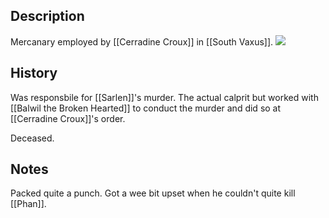 ## Description
Mercanary employed by [[Cerradine Croux]] in [[South Vaxus]].
![](https://s3.amazonaws.com/files.d20.io/images/317685635/o8cY4mr-QaSIKPyDIj4o8A/med.png?1670543527)

## History
Was responsbile for [[Sarlen]]'s murder. The actual calprit but worked with [[Balwil the Broken Hearted]] to conduct the murder and did so at [[Cerradine Croux]]'s order.

Deceased.

## Notes
Packed quite a punch. Got a wee bit upset when he couldn't quite kill [[Phan]].